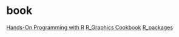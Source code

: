 # book

[Hands-On Programming with R](https://rstudio-education.github.io/hopr/starting.html)
[R_Graphics Cookbook](https://r-graphics.org/)
[R_packages](https://r-pkgs.org/Whole-game.html)
